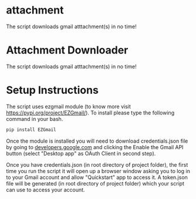# attachment
The script downloads gmail atttachment(s) in no time!
# Attachment Downloader

The script downloads gmail atttachment(s) in no time!


# Setup Instructions

The script uses ezgmail module (to know more visit https://pypi.org/project/EZGmail/). To install please type the following command in your bash.

```bash
pip install EZGmail
```

Once the module is installed you will need to download credentials.json file by going to [developers.google.com](https://developers.google.com/gmail/api/quickstart/python) and clicking the Enable the Gmail API button (select "Desktop app" as OAuth Client in second step).

Once you have credentials.json (in root directory of project folder), the first time you run the script it will open up a browser window asking you to log in to your Gmail account and allow "Quickstart" app to access it. A token.json file will be generated (in root directory of project folder) which your script can use to access your account.

